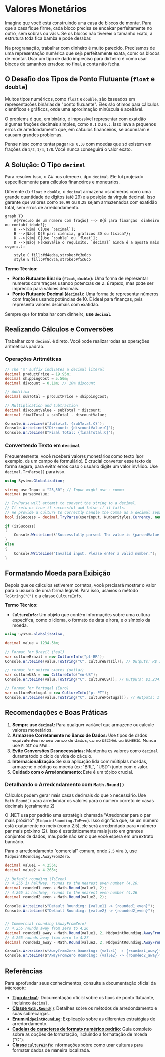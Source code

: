 # Valores Monetários

Imagine que você está construindo uma casa de blocos de montar. Para que a casa fique firme, cada bloco precisa se encaixar perfeitamente no outro, sem sobras ou vãos. Se os blocos não tiverem o tamanho exato, a estrutura toda fica bamba e pode desabar.

Na programação, trabalhar com dinheiro é muito parecido. Precisamos de uma representação numérica que seja perfeitamente exata, como os blocos de montar. Usar um tipo de dado impreciso para dinheiro é como usar blocos de tamanhos errados: no final, a conta não fecha.

## O Desafio dos Tipos de Ponto Flutuante (`float` e `double`)

Muitos tipos numéricos, como `float` e `double`, são baseados em representações binárias de "ponto flutuante". Eles são ótimos para cálculos científicos e gráficos, onde uma aproximação minúscula é aceitável.

O problema é que, em binário, é impossível representar com exatidão algumas frações decimais simples, como `0.1` ou `0.2`. Isso leva a pequenos erros de arredondamento que, em cálculos financeiros, se acumulam e causam grandes problemas.

Pense nisso como tentar pagar `R$ 0,30` com moedas que só existem em frações de `1/2`, `1/4`, `1/8`. Você nunca conseguirá o valor exato.

## A Solução: O Tipo `decimal`

Para resolver isso, o C# nos oferece o tipo `decimal`. Ele foi projetado especificamente para cálculos financeiros e monetários.

Diferente do `float` e `double`, o `decimal` armazena os números como uma grande quantidade de dígitos (até 29) e a posição da vírgula decimal. Isso garante que valores como `10.99` ou `0.25` sejam armazenados com exatidão total, sem erros de arredondamento.

```mermaid
graph TD
    A{Preciso de um número com fração} --> B{É para finanças, dinheiro ou contabilidade?};
    B -->|Sim| C[Use `decimal`];
    B -->|Não| D{É para ciência, gráficos 3D ou física?};
    D -->|Sim| E[Use `double` ou `float`];
    D -->|Não| F[Reavalie o requisito. `decimal` ainda é a aposta mais segura.];

    style C fill:#d4edda,stroke:#c3e6cb
    style E fill:#f8d7da,stroke:#f5c6cb
```

**Termo Técnico:**
*   **Ponto Flutuante Binário (`float`, `double`):** Uma forma de representar números com frações usando potências de 2. É rápido, mas pode ser impreciso para valores decimais.
*   **Ponto Flutuante Decimal (`decimal`):** Uma forma de representar números com frações usando potências de 10. É ideal para finanças, pois representa valores decimais com exatidão.

Sempre que for trabalhar com dinheiro, **use `decimal`**.

## Realizando Cálculos e Conversões

Trabalhar com `decimal` é direto. Você pode realizar todas as operações aritméticas padrão.

### Operações Aritméticas

```c#
// The 'm' suffix indicates a decimal literal
decimal productPrice = 19.95m;
decimal shippingCost = 5.50m;
decimal discount = 0.10m; // 10% discount

// Addition
decimal subTotal = productPrice + shippingCost;

// Multiplication and Subtraction
decimal discountValue = subTotal * discount;
decimal finalTotal = subTotal - discountValue;

Console.WriteLine($"Subtotal: {subTotal:C}");
Console.WriteLine($"Discount: {discountValue:C}");
Console.WriteLine($"Final Total: {finalTotal:C}");
```

### Convertendo Texto em `decimal`

Frequentemente, você receberá valores monetários como texto (por exemplo, de um campo de formulário). É crucial converter esse texto de forma segura, para evitar erros caso o usuário digite um valor inválido. Use `decimal.TryParse()` para isso.

```c#
using System.Globalization;

string userInput = "25,50"; // Input might use a comma
decimal parsedValue;

// TryParse will attempt to convert the string to a decimal.
// It returns true if successful and false if it fails.
// We provide a culture to correctly handle the comma as a decimal separator.
bool isSuccess = decimal.TryParse(userInput, NumberStyles.Currency, new CultureInfo("pt-BR"), out parsedValue);

if (isSuccess)
{
    Console.WriteLine($"Successfully parsed. The value is {parsedValue * 2}");
}
else
{
    Console.WriteLine("Invalid input. Please enter a valid number.");
}
```

## Formatando Moeda para Exibição

Depois que os cálculos estiverem corretos, você precisará mostrar o valor para o usuário de uma forma legível. Para isso, usamos o método `ToString("C")` e a classe `CultureInfo`.

**Termo Técnico:**
*   **`CultureInfo`:** Um objeto que contém informações sobre uma cultura específica, como o idioma, o formato de data e hora, e o símbolo da moeda.

```c#
using System.Globalization;

decimal value = 1234.56m;

// Format for Brazil (Real)
var cultureBrazil = new CultureInfo("pt-BR");
Console.WriteLine(value.ToString("C", cultureBrazil)); // Outputs: R$ 1.234,56

// Format for United States (Dollar)
var cultureUSA = new CultureInfo("en-US");
Console.WriteLine(value.ToString("C", cultureUSA)); // Outputs: $1,234.56

// Format for Portugal (Euro)
var culturePortugal = new CultureInfo("pt-PT");
Console.WriteLine(value.ToString("C", culturePortugal)); // Outputs: 1 234,56 €
```

## Recomendações e Boas Práticas

1.  **Sempre use `decimal`:** Para qualquer variável que armazene ou calcule valores monetários.
2.  **Armazene Corretamente no Banco de Dados:** Use tipos de dados equivalentes no seu banco de dados, como `DECIMAL` ou `NUMERIC`. Nunca use `FLOAT` ou `REAL`.
3.  **Evite Conversões Desnecessárias:** Mantenha os valores como `decimal` durante todo o ciclo de vida do cálculo.
4.  **Internacionalização:** Se sua aplicação lida com múltiplas moedas, armazene o código da moeda (ex: "BRL", "USD") junto com o valor.
5.  **Cuidado com o Arredondamento:** Este é um tópico crucial.

### Detalhando o Arredondamento com `Math.Round()`

Cálculos podem gerar mais casas decimais do que o necessário. Use `Math.Round()` para arredondar os valores para o número correto de casas decimais (geralmente 2).

O .NET usa por padrão uma estratégia chamada "Arredondar para o par mais próximo" (`MidpointRounding.ToEven`). Isso significa que, se um número está exatamente no meio (como 2.5), ele será arredondado para o número par mais próximo (2). Isso é estatisticamente mais justo em grandes conjuntos de dados, mas pode não ser o que você espera em um extrato bancário.

Para o arredondamento "comercial" comum, onde `2.5` vira `3`, use `MidpointRounding.AwayFromZero`.

```c#
decimal value1 = 4.255m;
decimal value2 = 4.265m;

// Default rounding (ToEven)
// 4.255 is halfway, rounds to the nearest even number (4.26)
decimal rounded1_even = Math.Round(value1, 2); 
// 4.265 is halfway, rounds to the nearest even number (4.26)
decimal rounded2_even = Math.Round(value2, 2);

Console.WriteLine($"Default Rounding: {value1} -> {rounded1_even}");
Console.WriteLine($"Default Rounding: {value2} -> {rounded2_even}");


// Commercial rounding (AwayFromZero)
// 4.255 rounds away from zero to 4.26
decimal rounded1_away = Math.Round(value1, 2, MidpointRounding.AwayFromZero);
// 4.265 rounds away from zero to 4.27
decimal rounded2_away = Math.Round(value2, 2, MidpointRounding.AwayFromZero);

Console.WriteLine($"AwayFromZero Rounding: {value1} -> {rounded1_away}");
Console.WriteLine($"AwayFromZero Rounding: {value2} -> {rounded2_away}");
```

## Referências

Para aprofundar seus conhecimentos, consulte a documentação oficial da Microsoft:

*   **[Tipo `decimal`](https://learn.microsoft.com/pt-br/dotnet/csharp/language-reference/builtin-types/floating-point-numeric-types)**: Documentação oficial sobre os tipos de ponto flutuante, incluindo `decimal`.
*   **[Classe `Math.Round()`](https://learn.microsoft.com/pt-br/dotnet/api/system.math.round)**: Detalhes sobre os métodos de arredondamento e suas sobrecargas.
*   **[Enum `MidpointRounding`](https://learn.microsoft.com/pt-br/dotnet/api/system.midpointrounding)**: Explicação sobre as diferentes estratégias de arredondamento.
*   **[Cadeias de caracteres de formato numérico padrão](https://learn.microsoft.com/pt-br/dotnet/standard/base-types/standard-numeric-format-strings)**: Guia completo sobre as opções de formatação, incluindo a formatação de moeda ("C").
*   **[Classe `CultureInfo`](https://learn.microsoft.com/pt-br/dotnet/api/system.globalization.cultureinfo)**: Informações sobre como usar culturas para formatar dados de maneira localizada.
